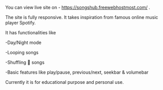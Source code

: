 You can view live site on - https://songshub.freewebhostmost.com/ .

The site is fully responsive. It takes inspiration from famous online music player Spotify.

It has functionalities like 

-Day/Night mode

-Looping songs

-Shuffling 🔀 songs

-Basic features like play/pause, previous/next, seekbar & volumebar

Currently it is for educational purpose and personal use.
